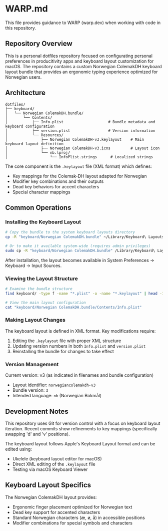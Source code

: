 # WARP.md

This file provides guidance to WARP (warp.dev) when working with code in this repository.

## Repository Overview

This is a personal dotfiles repository focused on configurating personal preferences in producitivity apps and keyboard layout customization for macOS. The repository contains a custom Norwegian ColemakDH keyboard layout bundle that provides an ergonomic typing experience optimized for Norwegian users.

## Architecture

```
dotfiles/
├── keyboard/
│   └── Norwegian ColemakDH.bundle/
│       └── Contents/
│           ├── Info.plist                    # Bundle metadata and keyboard configuration
│           ├── version.plist                 # Version information
│           └── Resources/
│               ├── Norwegian ColemakDH-v3.keylayout    # Main keyboard layout definition
│               ├── Norwegian ColemakDH-v3.icns         # Layout icon
│               └── nb.lproj/
│                   └── InfoPlist.strings      # Localized strings
```

The core component is the `.keylayout` file (XML format) which defines:
- Key mappings for the Colemak-DH layout adapted for Norwegian
- Modifier key combinations and their outputs
- Dead key behaviors for accent characters
- Special character mappings

## Common Operations

### Installing the Keyboard Layout
```bash
# Copy the bundle to the system keyboard layouts directory
cp -R "keyboard/Norwegian ColemakDH.bundle" ~/Library/Keyboard\ Layouts/

# Or to make it available system-wide (requires admin privileges)
sudo cp -R "keyboard/Norwegian ColemakDH.bundle" /Library/Keyboard\ Layouts/
```

After installation, the layout becomes available in System Preferences → Keyboard → Input Sources.

### Viewing the Layout Structure
```bash
# Examine the bundle structure
find keyboard/ -type f -name "*.plist" -o -name "*.keylayout" | head -10

# View the main layout configuration
cat "keyboard/Norwegian ColemakDH.bundle/Contents/Info.plist"
```

### Making Layout Changes
The keyboard layout is defined in XML format. Key modifications require:
1. Editing the `.keylayout` file with proper XML structure
2. Updating version numbers in both `Info.plist` and `version.plist`
3. Reinstalling the bundle for changes to take effect

### Version Management
Current version: v3 (as indicated in filenames and bundle configuration)
- Layout identifier: `norwegiancolemakdh-v3`
- Bundle version: `3`
- Intended language: `nb` (Norwegian Bokmål)

## Development Notes

This repository uses Git for version control with a focus on keyboard layout iteration. Recent commits show refinements to key mappings (specifically swapping 'd' and 'v' positions).

The keyboard layout follows Apple's Keyboard Layout format and can be edited using:
- Ukelele (keyboard layout editor for macOS)
- Direct XML editing of the `.keylayout` file
- Testing via macOS Keyboard Viewer

## Keyboard Layout Specifics

The Norwegian ColemakDH layout provides:
- Ergonomic finger placement optimized for Norwegian text
- Dead key support for accented characters
- Standard Norwegian characters (æ, ø, å) in accessible positions
- Modifier combinations for special symbols and characters